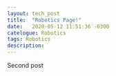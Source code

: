 ```yaml
---
layout: tech_post
title:  "Robotics Page!"
date:   2020-05-12 11:51:36 -0300
catelogue: Robotics
tags: Robotics
description: 
---
```

Second post
